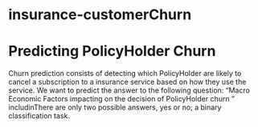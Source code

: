 # insurance-customerChurn
# Predicting PolicyHolder Churn
Churn prediction consists of detecting which PolicyHolder are likely to cancel a subscription to a insurance service based on how they use the service. We want to predict the answer to the following question: “Macro Economic Factors impacting on the decision of PolicyHolder churn ” includinThere are only two possible answers, yes or no; a binary classification task.
